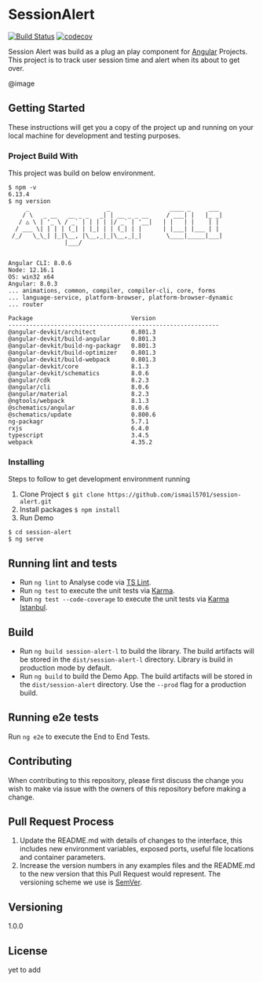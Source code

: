 
# SessionAlert  

[![Build Status](https://travis-ci.org/ismail5701/session-alert.svg?branch=master)](https://travis-ci.org/ismail5701/session-alert) [![codecov](https://codecov.io/gh/ismail5701/session-alert/branch/master/graph/badge.svg)](https://codecov.io/gh/ismail5701/session-alert)

Session Alert was build as a plug an play component for [Angular](https://github.com/angular/angular-cli) Projects. This project is to track user session time and alert when its about to get over.

@image

 ## Getting Started

These instructions will get you a copy of the project up and running on your local machine for development and testing purposes. 

### Project Build With

This project was build on below environment.
```
$ npm -v
6.13.4
$ ng version
     _                      _                 ____ _     ___
    / \   _ __   __ _ _   _| | __ _ _ __     / ___| |   |_ _|
   / △ \ | '_ \ / _` | | | | |/ _` | '__|   | |   | |    | |
  / ___ \| | | | (_| | |_| | | (_| | |      | |___| |___ | |
 /_/   \_\_| |_|\__, |\__,_|_|\__,_|_|       \____|_____|___|
                |___/


Angular CLI: 8.0.6
Node: 12.16.1
OS: win32 x64
Angular: 8.0.3
... animations, common, compiler, compiler-cli, core, forms
... language-service, platform-browser, platform-browser-dynamic
... router

Package                            Version
------------------------------------------------------------
@angular-devkit/architect          0.801.3
@angular-devkit/build-angular      0.801.3
@angular-devkit/build-ng-packagr   0.801.3
@angular-devkit/build-optimizer    0.801.3
@angular-devkit/build-webpack      0.801.3
@angular-devkit/core               8.1.3
@angular-devkit/schematics         8.0.6
@angular/cdk                       8.2.3
@angular/cli                       8.0.6
@angular/material                  8.2.3
@ngtools/webpack                   8.1.3
@schematics/angular                8.0.6
@schematics/update                 0.800.6
ng-packagr                         5.7.1
rxjs                               6.4.0
typescript                         3.4.5
webpack                            4.35.2
```

### Installing

Steps to follow to get development environment running

 1. Clone Project
```$ git clone https://github.com/ismail5701/session-alert.git```
 2. Install packages
```$ npm install```
 3. Run Demo
 ```
 $ cd session-alert
 $ ng serve
 ```

## Running lint and tests

 - Run `ng lint` to Analyse code via [TS Lint](https://palantir.github.io/tslint/).
 - Run `ng test` to execute the unit tests via [Karma](https://karma-runner.github.io).
 - Run `ng test --code-coverage` to execute the unit tests via [Karma Istanbul](https://github.com/mattlewis92/karma-coverage-istanbul-reporter).
 
## Build
 - Run `ng build session-alert-l` to build the library. The build artifacts will be stored in the `dist/session-alert-l` directory. Library is build in production mode by default.
 - Run `ng build` to build the Demo App. The build artifacts will be stored in the `dist/session-alert` directory. Use the `--prod` flag for a production build.  

## Running e2e tests  

Run `ng e2e` to execute the End to End Tests.
  
## Contributing

When contributing to this repository, please first discuss the change you wish to make via issue with the owners of this repository before making a change. 


## Pull Request Process

1. Update the README.md with details of changes to the interface, this includes new environment 
   variables, exposed ports, useful file locations and container parameters.
2. Increase the version numbers in any examples files and the README.md to the new version that this
   Pull Request would represent. The versioning scheme we use is [SemVer](http://semver.org/).
   
## Versioning

1.0.0

## License

yet to add